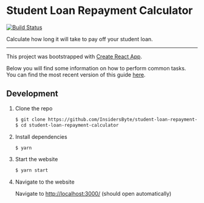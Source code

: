 # Student Loan Repayment Calculator

[![Build Status](https://travis-ci.org/InsidersByte/student-loan-repayment-calculator.svg)](https://travis-ci.org/InsidersByte/student-loan-repayment-calculator)

Calculate how long it will take to pay off your student loan.

<hr />

This project was bootstrapped with [Create React App](https://github.com/facebookincubator/create-react-app).

Below you will find some information on how to perform common tasks.<br>
You can find the most recent version of this guide [here](https://github.com/facebookincubator/create-react-app/blob/master/packages/react-scripts/template/README.md).

## Development

1. Clone the repo

    ```bash
    $ git clone https://github.com/InsidersByte/student-loan-repayment-calculator.git
    $ cd student-loan-repayment-calculator
    ```
    
2. Install dependencies

    ```bash
    $ yarn
    ```
    
3. Start the website

    ```bash
    $ yarn start
    ```
    
4. Navigate to the website

    Navigate to [http://localhost:3000/](http://localhost:3000/) (should open automatically)
